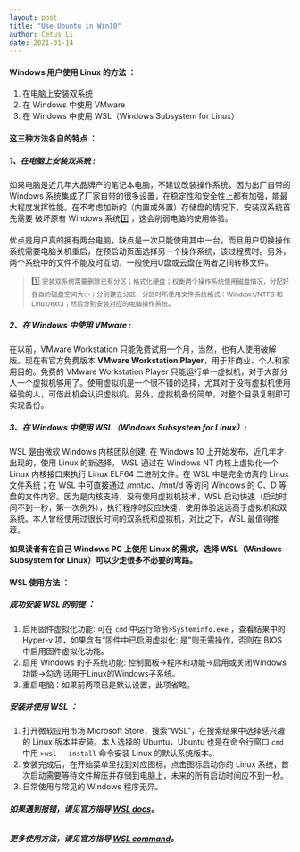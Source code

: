 ```yaml
---
layout: post
title: "Use Ubuntu in Win10"
author: Cetus Li
date: 2021-01-14
---
```

#### <b>Windows 用户使用 Linux 的方法 ：</b>
1. 在电脑上安装双系统
2. 在 Windows 中使用 VMware
3. 在 Windows 中使用 WSL（Windows Subsystem for Linux）

#### <b>这三种方法各自的特点 ：</b>
##### 1、在电脑上安装双系统 :
如果电脑是近几年大品牌产的笔记本电脑，不建议改装操作系统。因为出厂自带的 Windows 系统集成了厂家自带的很多设置，在稳定性和安全性上都有加强，能最大程度发挥性能。在不考虑加新的（内置或外置）存储盘的情况下，安装双系统首先需要 破坏原有 Windows 系统:one: ，这会削弱电脑的使用体验。

优点是用户真的拥有两台电脑，缺点是一次只能使用其中一台，而且用户切换操作系统需要电脑关机重启，在预启动页面选择另一个操作系统，该过程费时。另外，两个系统中的文件不能及时互动，一般使用U盘或云盘在两者之间转移文件。

>:one:<small> 安装双系统需要删除已有分区；格式化硬盘；权衡两个操作系统使用磁盘情况，分配好各自的磁盘空间大小；分别建立分区，分区时所使用文件系统格式：Windows/NTFS 和 Linux/ext3；然后分别安装对应的电脑操作系统。</small>

##### 2、在 Windows 中使用 VMware :
在以前，VMware Workstation 只能免费试用一个月，当然，也有人使用破解版。现在有官方免费版本 <b>VMware Workstation Player</b>，用于非商业、个人和家用目的。免费的 VMware Workstation Player 只能运行单一虚拟机，对于大部分人一个虚拟机够用了。使用虚拟机是一个很不错的选择，尤其对于没有虚拟机使用经验的人，可借此机会认识虚拟机。另外，虚拟机备份简单，对整个目录复制即可实现备份。

##### 3、在 Windows 中使用 WSL（Windows Subsystem for Linux）:
WSL 是由微软 Windows 内核团队创建, 在 Windows 10 上开始发布，近几年才出现的，使用 Linux 的新选择。 WSL 通过在 Windows NT 内核上虚拟化一个 Linux 内核接口来执行 Linux ELF64 二进制文件。在 WSL 中是完全仿真的 Linux 文件系统；在 WSL 中可直接通过 /mnt/c、/mnt/d 等访问 Windows 的 C、D 等盘的文件内容。因为是内核支持，没有使用虚拟机技术，WSL 启动快速（启动时间不到一秒，第一次例外），执行程序时反应快捷，使用体验远远高于虚拟机和双系统。本人曾经使用过很长时间的双系统和虚拟机，对比之下，WSL 最值得推荐。

<b>如果读者有在自己 Windows PC 上使用 Linux 的需求，选择 WSL（Windows Subsystem for Linux）可以少走很多不必要的弯路。</b>

#### <b>WSL 使用方法 ：</b>
##### 成功安装 WSL 的前提 ：
1. 启用固件虚拟化功能: 可在 `cmd` 中运行命令`>Systeminfo.exe` ，查看结果中的 Hyper-v 项，如果含有“固件中已启用虚拟化: 是”则无需操作，否则在 BIOS 中启用固件虚拟化功能。
2. 启用 Windows 的子系统功能: 控制面板->程序和功能->启用或关闭Windows功能->勾选 适用于Linux的Windows子系统。
3. 重启电脑：如果前两项已是默认设置，此项省略。
 
##### 安装并使用 WSL ：
1. 打开微软应用市场 Microsoft Store，搜索“WSL”，在搜索结果中选择感兴趣的 Linux 版本并安装。本人选择的 Ubuntu，Ubuntu 也是在命令行窗口 `cmd` 中用 `>wsl --install` 命令安装 Linux 的默认系统版本。 
2. 安装完成后，在开始菜单里找到对应图标，点击图标启动你的 Linux 系统，首次启动需要等待文件解压并存储到电脑上，未来的所有启动时间应不到一秒。
3. 日常使用与常见的 Windows 程序无异。

###### <b>如果遇到报错，请见官方指导 <i>[WSL docs][wsl-docs]。</i></b>

###### <b>更多使用方法，请见官方指导 <i>[WSL command][wsl-command]。</i></b>



[wsl-docs]: https://docs.microsoft.com/zh-cn/windows/wsl/
[wsl-command]: https://docs.microsoft.com/zh-cn/windows/wsl/wsl-config
